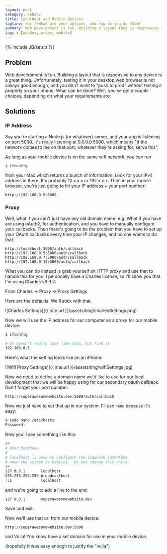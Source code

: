 ```yaml
---
layout: post
category: webdev
title: Localhost and Mobile Devices
tagline: <br />What are your options, and how do you do them?
summary: Web development is fun. Building a layout that is responsive to any device is a great thing.<br />Unfortunately, testing it in your desktop web browser is not always good enough, and you don't want<br />to "push to prod" without testing it properly on your phone. What can be done? Well, you've got a<br />couple choices, depending on what your requirements are.
tags : [webdev, proxy, mobile]
---
```

{% include JB/setup %}

## Problem

Web development is fun. Building a layout that is responsive to any device is a great thing.
Unfortunately, testing it in your desktop web browser is not always good enough, and you
don't want to "push to prod" without testing it properly on your phone. What can be done?
Well, you've got a couple choices, depending on what your requirements are:


## Solutions

### IP Address

Say you're starting a Node.js (or whatever) server, and your app is listening
on port 5000. It's really listening at 0.0.0.0:5000, which means "if the network
comes to me on that port, whatever they're asking for, serve this".

As long as your mobile device is on the same wifi network, you can run 

~~~ bash
$ ifconfig
~~~

from your Mac which returns a bunch of information. Look for your IPv4
address in there. It's probably 10.x.x.x or 192.x.x.x. Then in your mobile
browser, you're just going to hit your IP address + your port number:

~~~
http://192.168.0.5:5000
~~~

### Proxy

Well, what if you can't just have any old domain name. e.g. What if you have are
using oAuth2, for authentication, and you have to manually configure your callbacks.
Then there's going to be the problem that you have to set up your OAuth callbacks
every time your IP changes, and no one wants to do that:

~~~
http://localhost:5000/auth/callback
http://192.168.0.5:5000/auth/callback
http://192.168.0.7:5000/auth/callback
http://192.168.0.15:5000/auth/callback
~~~

What you can do instead is grab yourself an HTTP proxy and use that to handle this
for you. I personally have a Charles license, so I'll show you that. I'm using Charles
v3.9.2:

From Charles -> Proxy -> Proxy Settings

Here are the defaults. We'll stick with that.

![Charles Settings]({{ site.url }}/assets/img/charlesSettings.png)

Now we will use the IP address for our computer as a proxy for our mobile device:

~~~ bash
$ ifconfig

# It doesn't really look like this, but find it
192.168.0.5
~~~

Here's what the setting looks like on an iPhone:

![Wifi Proxy Settings]({{ site.url }}/assets/img/wifiSettings.jpg)

Now we need to define a domain name we'd like to use for our local development
that we will be happy using for our secondary oauth callback. Don't forget your
port number:

~~~
http://superawesomewebsite.dev:5000/auth/callback
~~~

Now we just have to set that up in our system. I'll use `nano` because it's easy:

~~~ bash
$ sudo nano /etc/hosts
Password:
~~~

Now you'll see something like this:

~~~ bash
##
# Host Database
#
# localhost is used to configure the loopback interface
# when the system is booting.  Do not change this entry.
##
127.0.0.1       localhost
255.255.255.255 broadcasthost
::1             localhost
~~~

and we're going to add a line to the end:

~~~
127.0.0.1       superawesomewebsite.dev
~~~

Save and exit.

Now we'll use that url from our mobile device:

~~~
http://superawesomewebsite.dev:5000
~~~

and Voila! You know have a set domain for use in your mobile device.

(hopefully it was easy enough to justify the "voila")
